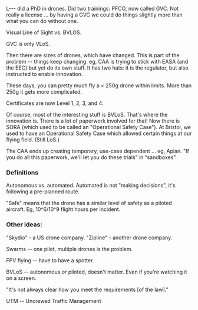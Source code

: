 L--- did a PhD in drones. Did two trainings: PFCO, now called GVC. Not
really a license ... by having a GVC we could do things slightly more
than what you can do without one.

Visual Line of Sight vs. BVLOS.

GVC is only VLoS.

Then there are sizes of drones, which have changed. This is part of
the problem -- things keep changing. eg, CAA is trying to stick with
EASA (and the EEC) but yet do its own stuff. It has two hats: it is
the regulator, but also instructed to enable innovation.

These days, you can pretty much fly a < 250g drone within limits. More
than 250g it gets more complicated. 

Certificates are now Level 1, 2, 3, and 4. 

Of course, most of the interesting stuff is BVLoS. That's where the
innovation is. There is a lot of paperwork involved for that! Now
there is SORA (which used to be called an "Operational Safety
Case"). At Bristol, we used to have an Operational Safety Case which
allowed certain things at our flying field. (Still LoS.)

The CAA ends up creating temporary, use-case dependent ... eg,
Apian. "If you do all this paperwork, we'll let you do these trials"
in “sandboxes”. 


### Definitions

Autonomous vs. automated. Automated is not "making decisions", it's
following a pre-planned route. 

"Safe" means that the drone has a similar level of safety as a piloted
aircraft. Eg, 10^6/10^9 flight hours per incident. 



### Other ideas:

"Skydio" - a US drone company.
"Zipline" - another drone company.

Swarms -- one pilot, multiple drones is the problem. 

FPV flying -- have to have a spotter.

BVLoS -- autonomous *or* piloted, doesn't matter. Even if you're
watching it on a screen. 

"It's not always clear how you meet the requirements [of the law]."

UTM -- Uncrewed Traffic Management

